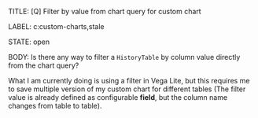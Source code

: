 TITLE:
[Q] Filter by value from chart query for custom chart

LABEL:
c:custom-charts,stale

STATE:
open

BODY:
Is there any way to filter a `HistoryTable` by column value directly from the chart query?

What I am currently doing is using a filter in Vega Lite, but this requires me to save multiple version of my custom chart for different tables (The filter value is already defined as configurable **field**, but the column name changes from table to table).

